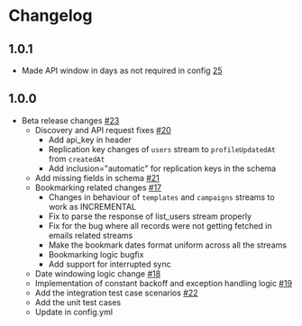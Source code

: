 # Changelog

## 1.0.1
  * Made API window in days as not required in config [25](https://github.com/singer-io/tap-iterable/pull/25)

## 1.0.0
  * Beta release changes [#23](https://github.com/singer-io/tap-iterable/pull/23)
    * Discovery and API request fixes [#20](https://github.com/singer-io/tap-iterable/pull/20)
      * Add api_key in header
      * Replication key changes of `users` stream to `profileUpdatedAt` from `createdAt`
      * Add inclusion="automatic" for replication keys in the schema
    * Add missing fields in schema [#21](https://github.com/singer-io/tap-iterable/pull/21) 
    * Bookmarking related changes [#17](https://github.com/singer-io/tap-iterable/pull/17)
      * Changes in behaviour of `templates` and `campaigns` streams to work as INCREMENTAL
      * Fix to parse the response of list_users stream properly
      * Fix for the bug where all records were not getting fetched in emails related streams
      * Make the bookmark dates format uniform across all the streams
      * Bookmarking logic bugfix
      * Add support for interrupted sync
    * Date windowing logic change [#18](https://github.com/singer-io/tap-iterable/pull/18)
    * Implementation of constant backoff and exception handling logic [#19](https://github.com/singer-io/tap-iterable/pull/19)
    * Add the integration test case scenarios [#22](https://github.com/singer-io/tap-iterable/pull/22)   
    * Add the unit test cases
    * Update in config.yml
 